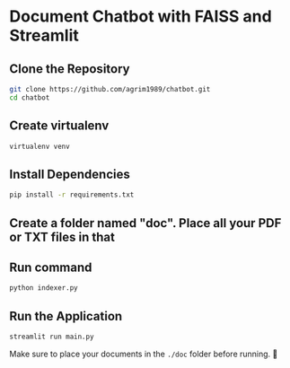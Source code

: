 # Document Chatbot with FAISS and Streamlit

## Clone the Repository
```sh
git clone https://github.com/agrim1989/chatbot.git
cd chatbot
```

## Create virtualenv
```sh 
virtualenv venv
```

## Install Dependencies
```sh
pip install -r requirements.txt  
```
## Create a folder named "doc". Place all your PDF or TXT files in that


## Run command 
```sh
python indexer.py
```

## Run the Application
```sh
streamlit run main.py  
```

Make sure to place your documents in the `./doc` folder before running. 🚀

